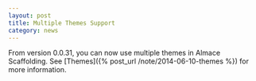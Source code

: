 ```yaml
---
layout: post
title: Multiple Themes Support
category: news
---
```


From version 0.0.31, you can now use multiple themes in Almace Scaffolding. See [Themes]({% post_url /note/2014-06-10-themes %}) for more information.
